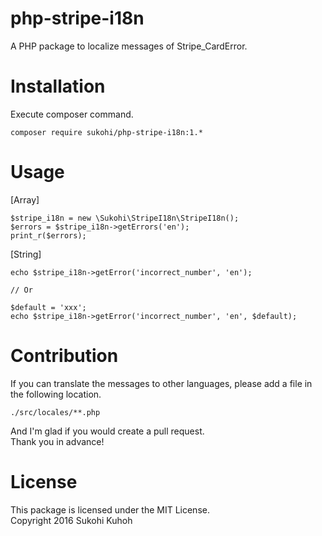 # php-stripe-i18n
A PHP package to localize messages of Stripe_CardError.  

# Installation

Execute composer command.

    composer require sukohi/php-stripe-i18n:1.*

# Usage
[Array]

    $stripe_i18n = new \Sukohi\StripeI18n\StripeI18n();
    $errors = $stripe_i18n->getErrors('en');
    print_r($errors);

[String]

    echo $stripe_i18n->getError('incorrect_number', 'en');
    
    // Or
    
    $default = 'xxx';
    echo $stripe_i18n->getError('incorrect_number', 'en', $default);
        
# Contribution

If you can translate the messages to other languages, please add a file in the following location.

    ./src/locales/**.php

And I'm glad if you would create a pull request.  
Thank you in advance!

# License

This package is licensed under the MIT License.  
Copyright 2016 Sukohi Kuhoh